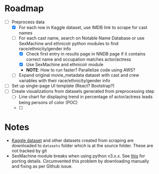 # Roadmap
- [ ] Preprocess data
  - [x] For each row in Kaggle dataset, use IMDB link to scrape for cast names
  - [ ] For each cast name, search on Notable Name Database or use SexMachine and ethnicolr python modules to find race/ethnicity/gender info
    - [x] Check first entry in results page in NNDB page if it contains correct name and occupation matches actor/actress
    - [x] Use SexMachine and ethnicolr module
    * **NOTE**: How to run faster? Parallelize code using AWS?
  - [ ] Expand original movie_metadata dataset with cast and crew variables with their race/ethnicity/gender info
- [ ] Set up single-page UI template (React? Bootstrap?)
- [ ] Create visualizations from datasets generated from preprocessing step
  - [ ] Line chart for displaying trend in percentage of actor/actress leads being persons of color (POC)
  - [ ] 

# Notes
* [Kaggle dataset](https://www.kaggle.com/carolzhangdc/imdb-5000-movie-dataset) and other datasets created from scraping are downloaded to `datasets` folder which is at the source folder. These are not tracked by git
* SexMachine module breaks when using python v3.x.x. See [this](https://github.com/ferhatelmas/sexmachine/issues/6) for porting details. Circumvented this problem by downloading manually and fixing as per Github issue.
